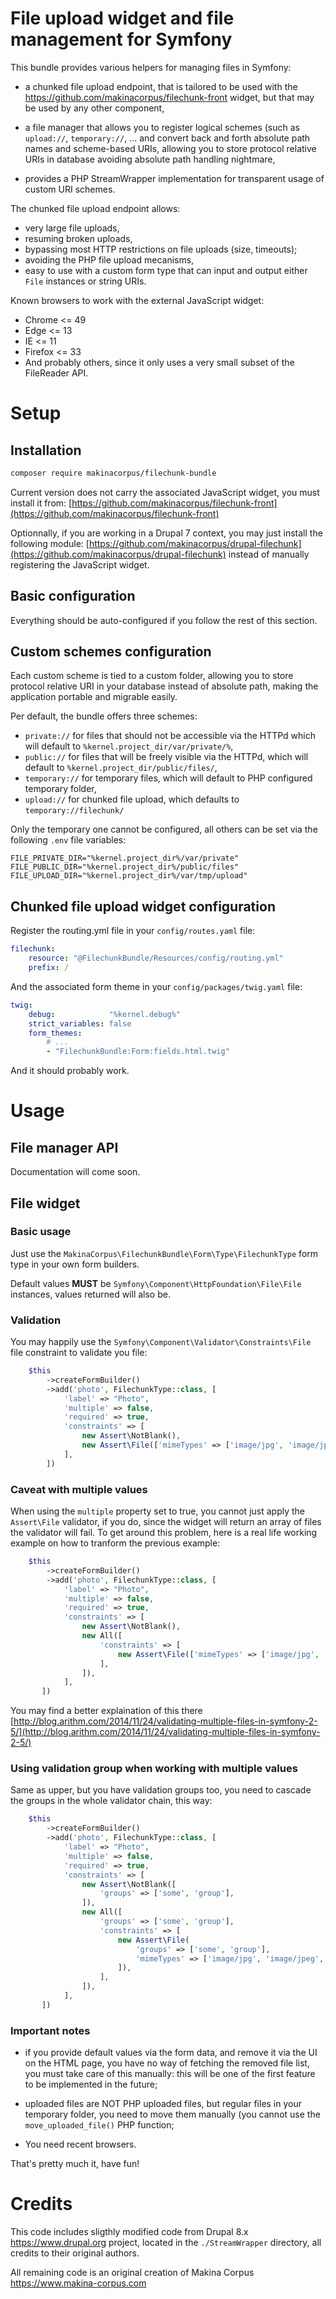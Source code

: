 # File upload widget and file management for Symfony

This bundle provides various helpers for managing files in Symfony:

 - a chunked file upload endpoint, that is tailored to be used with the
   https://github.com/makinacorpus/filechunk-front widget, but that may
   be used by any other component,

 - a file manager that allows you to register logical schemes (such as
   `upload://`, `temporary://`, ... and convert back and forth absolute
   path names and scheme-based URIs, allowing you to store protocol
   relative URIs in database avoiding absolute path handling nightmare,

 - provides a PHP StreamWrapper implementation for transparent usage of
   custom URI schemes.

The chunked file upload endpoint allows:

 - very large file uploads,
 - resuming broken uploads,
 - bypassing most HTTP restrictions on file uploads (size, timeouts);
 - avoiding the PHP file upload mecanisms,
 - easy to use with a custom form type that can input and output either ``File``
   instances or string URIs.

Known browsers to work with the external JavaScript widget:

 - Chrome <= 49
 - Edge <= 13
 - IE <= 11
 - Firefox <= 33
 - And probably others, since it only uses a very small subset of the FileReader API.

# Setup

## Installation

```sh
composer require makinacorpus/filechunk-bundle
```

Current version does not carry the associated JavaScript widget, you must install
it from: [https://github.com/makinacorpus/filechunk-front](https://github.com/makinacorpus/filechunk-front)

Optionnally, if you are working in a Drupal 7 context, you may just install the following
module: [https://github.com/makinacorpus/drupal-filechunk](https://github.com/makinacorpus/drupal-filechunk)
instead of manually registering the JavaScript widget.

## Basic configuration

Everything should be auto-configured if you follow the rest of this section.

## Custom schemes configuration

Each custom scheme is tied to a custom folder, allowing you to store protocol
relative URI in your database instead of absolute path, making the application
portable and migrable easily.

Per default, the bundle offers three schemes:

 - `private://` for files that should not be accessible via the HTTPd
   which will default to `%kernel.project_dir/var/private/%`,
 - `public://` for files that will be freely visible via the HTTPd, which
   will default to `%kernel.project_dir/public/files/`,
 - `temporary://` for temporary files, which will default to PHP configured
   temporary folder,
 - `upload://` for chunked file upload, which defaults to `temporary://filechunk/`

Only the temporary one cannot be configured, all others can be set via
the following `.env` file variables:

```
FILE_PRIVATE_DIR="%kernel.project_dir%/var/private"
FILE_PUBLIC_DIR="%kernel.project_dir%/public/files"
FILE_UPLOAD_DIR="%kernel.project_dir%/var/tmp/upload"
```

## Chunked file upload widget configuration

Register the routing.yml file in your ``config/routes.yaml`` file:

```yaml
filechunk:
    resource: "@FilechunkBundle/Resources/config/routing.yml"
    prefix: /
```

And the associated form theme in your ``config/packages/twig.yaml`` file:

```yaml
twig:
    debug:            "%kernel.debug%"
    strict_variables: false
    form_themes:
        # ...
        - "FilechunkBundle:Form:fields.html.twig"
```

And it should probably work.

# Usage

## File manager API

Documentation will come soon.

## File widget

### Basic usage

Just use the ``MakinaCorpus\FilechunkBundle\Form\Type\FilechunkType`` form type
in your own form builders.

Default values **MUST** be ``Symfony\Component\HttpFoundation\File\File``
instances, values returned will also be.

### Validation

You may happily use the ``Symfony\Component\Validator\Constraints\File`` file
constraint to validate you file:

```php
    $this
        ->createFormBuilder()
        ->add('photo', FilechunkType::class, [
            'label' => "Photo",
            'multiple' => false,
            'required' => true,
            'constraints' => [
                new Assert\NotBlank(),
                new Assert\File(['mimeTypes' => ['image/jpg', 'image/jpeg', 'image/png', 'application/pdf']]),
            ],
        ])
```

### Caveat with multiple values

When using the ``multiple`` property set to true, you cannot just apply the
``Assert\File`` validator, if you do, since the widget will return an array
of files the validator will fail. To get around this problem, here is a real life
working example on how to tranform the previous example:


```php
    $this
        ->createFormBuilder()
        ->add('photo', FilechunkType::class, [
            'label' => "Photo",
            'multiple' => false,
            'required' => true,
            'constraints' => [
                new Assert\NotBlank(),
                new All([
                    'constraints' => [
                        new Assert\File(['mimeTypes' => ['image/jpg', 'image/jpeg', 'image/png', 'application/pdf']]),
                    ],
                ]),
            ],
       ])
```

You may find a better explaination of this there [http://blog.arithm.com/2014/11/24/validating-multiple-files-in-symfony-2-5/](http://blog.arithm.com/2014/11/24/validating-multiple-files-in-symfony-2-5/)

### Using validation group when working with multiple values

Same as upper, but you have validation groups too, you need to cascade the groups
in the whole validator chain, this way:

```php
    $this
        ->createFormBuilder()
        ->add('photo', FilechunkType::class, [
            'label' => "Photo",
            'multiple' => false,
            'required' => true,
            'constraints' => [
                new Assert\NotBlank([
                    'groups' => ['some', 'group'],
                ]),
                new All([
                    'groups' => ['some', 'group'],
                    'constraints' => [
                        new Assert\File(
                            'groups' => ['some', 'group'],
                            'mimeTypes' => ['image/jpg', 'image/jpeg', 'image/png', 'application/pdf'],
                        ]),
                    ],
                ]),
            ],
       ])
```

### Important notes

 - if you provide default values via the form data, and remove it via the UI
   on the HTML page, you have no way of fetching the removed file list, you
   must take care of this manually: this will be one of the first feature to
   be implemented in the future;

 - uploaded files are NOT PHP uploaded files, but regular files in your
   temporary folder, you need to move them manually (you cannot use the
   ``move_uploaded_file()`` PHP function;

 - You need recent browsers.

That's pretty much it, have fun!

# Credits

This code includes sligthly modified code from Drupal 8.x https://www.drupal.org
project, located in the `./StreamWrapper` directory, all credits to their
original authors.

All remaining code is an original creation of Makina Corpus
https://www.makina-corpus.com

